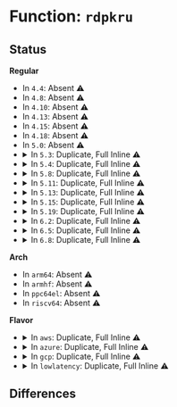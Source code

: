 # Function: <code>rdpkru</code>

## Status
<b>Regular</b>
<ul>
<li>
In <code>4.4</code>: Absent ⚠️
</li>
<li>
In <code>4.8</code>: Absent ⚠️
</li>
<li>
In <code>4.10</code>: Absent ⚠️
</li>
<li>
In <code>4.13</code>: Absent ⚠️
</li>
<li>
In <code>4.15</code>: Absent ⚠️
</li>
<li>
In <code>4.18</code>: Absent ⚠️
</li>
<li>
In <code>5.0</code>: Absent ⚠️
</li>
<li>
<details>
<summary>In <code>5.3</code>: Duplicate, Full Inline ⚠️</summary>

**Collision:** Static Duplication

**Inline:** Full

**Transformation:** False

**Instances:**

```
In arch/x86/kernel/process_64.c (ffffffff8102f629)
Location: arch/x86/include/asm/special_insns.h:91
Inline: True
Inline callers:
  - arch/x86/kernel/process_64.c:__switch_to
  - arch/x86/kernel/process_64.c:__show_regs
```
```
In arch/x86/kernel/fpu/xstate.c (ffffffff8103fe1b)
Location: arch/x86/include/asm/special_insns.h:91
Inline: True
Inline callers:
  - arch/x86/kernel/fpu/xstate.c:arch_set_user_pkey_access
  - arch/x86/kernel/fpu/xstate.c:arch_set_user_pkey_access
```
```
In arch/x86/mm/fault.c (ffffffff8107fbdc)
Location: arch/x86/include/asm/special_insns.h:91
Inline: True
Inline callers:
  - arch/x86/mm/fault.c:do_user_addr_fault
  - arch/x86/mm/fault.c:bad_area_access_error
```
```
In arch/x86/mm/pkeys.c (ffffffff8108dbfa)
Location: arch/x86/include/asm/special_insns.h:91
Inline: True
Inline callers:
  - arch/x86/mm/pkeys.c:copy_init_pkru_to_fpregs
  - arch/x86/mm/pkeys.c:__execute_only_pkey
```
```
In mm/gup.c (ffffffff8124b028)
Location: arch/x86/include/asm/special_insns.h:91
Inline: True
Inline callers:
  - mm/gup.c:gup_pud_range
  - mm/gup.c:gup_pud_range
  - mm/gup.c:gup_pud_range
  - mm/gup.c:fixup_user_fault
  - mm/gup.c:__get_user_pages
```
```
In mm/memory.c (ffffffff81254bc8)
Location: arch/x86/include/asm/special_insns.h:91
Inline: True
Inline callers:
  - mm/memory.c:handle_mm_fault
```
</details>
</li>
<li>
<details>
<summary>In <code>5.4</code>: Duplicate, Full Inline ⚠️</summary>

**Collision:** Static Duplication

**Inline:** Full

**Transformation:** False

**Instances:**

```
In arch/x86/kernel/process_64.c (ffffffff8102ff89)
Location: arch/x86/include/asm/special_insns.h:77
Inline: True
Inline callers:
  - arch/x86/kernel/process_64.c:__switch_to
  - arch/x86/kernel/process_64.c:__show_regs
```
```
In arch/x86/kernel/fpu/xstate.c (ffffffff8104053b)
Location: arch/x86/include/asm/special_insns.h:77
Inline: True
Inline callers:
  - arch/x86/kernel/fpu/xstate.c:arch_set_user_pkey_access
  - arch/x86/kernel/fpu/xstate.c:arch_set_user_pkey_access
```
```
In arch/x86/mm/fault.c (ffffffff81080c6c)
Location: arch/x86/include/asm/special_insns.h:77
Inline: True
Inline callers:
  - arch/x86/mm/fault.c:do_user_addr_fault
  - arch/x86/mm/fault.c:bad_area_access_error
```
```
In arch/x86/mm/pkeys.c (ffffffff8108e85a)
Location: arch/x86/include/asm/special_insns.h:77
Inline: True
Inline callers:
  - arch/x86/mm/pkeys.c:copy_init_pkru_to_fpregs
  - arch/x86/mm/pkeys.c:__execute_only_pkey
```
```
In mm/gup.c (ffffffff81259518)
Location: arch/x86/include/asm/special_insns.h:77
Inline: True
Inline callers:
  - mm/gup.c:gup_pud_range
  - mm/gup.c:gup_pud_range
  - mm/gup.c:gup_pud_range
  - mm/gup.c:fixup_user_fault
  - mm/gup.c:__get_user_pages
```
```
In mm/memory.c (ffffffff81263199)
Location: arch/x86/include/asm/special_insns.h:77
Inline: True
Inline callers:
  - mm/memory.c:handle_mm_fault
```
</details>
</li>
<li>
<details>
<summary>In <code>5.8</code>: Duplicate, Full Inline ⚠️</summary>

**Collision:** Static Duplication

**Inline:** Full

**Transformation:** False

**Instances:**

```
In arch/x86/kernel/process_64.c (ffffffff81032829)
Location: arch/x86/include/asm/special_insns.h:78
Inline: True
Inline callers:
  - arch/x86/kernel/process_64.c:__switch_to
  - arch/x86/kernel/process_64.c:__show_regs
```
```
In arch/x86/kernel/fpu/xstate.c (ffffffff810438dc)
Location: arch/x86/include/asm/special_insns.h:78
Inline: True
Inline callers:
  - arch/x86/kernel/fpu/xstate.c:arch_set_user_pkey_access
  - arch/x86/kernel/fpu/xstate.c:arch_set_user_pkey_access
```
```
In arch/x86/mm/fault.c (ffffffff81087c0c)
Location: arch/x86/include/asm/special_insns.h:78
Inline: True
Inline callers:
  - arch/x86/mm/fault.c:do_user_addr_fault
  - arch/x86/mm/fault.c:bad_area_access_error
```
```
In arch/x86/mm/pkeys.c (ffffffff810949dd)
Location: arch/x86/include/asm/special_insns.h:78
Inline: True
Inline callers:
  - arch/x86/mm/pkeys.c:copy_init_pkru_to_fpregs
  - arch/x86/mm/pkeys.c:__execute_only_pkey
```
```
In mm/gup.c (ffffffff8128abbc)
Location: arch/x86/include/asm/special_insns.h:78
Inline: True
Inline callers:
  - mm/gup.c:gup_huge_pud
  - mm/gup.c:gup_huge_pmd
  - mm/gup.c:gup_pte_range
  - mm/gup.c:fixup_user_fault
  - mm/gup.c:__get_user_pages
```
```
In mm/memory.c (ffffffff81294f04)
Location: arch/x86/include/asm/special_insns.h:78
Inline: True
Inline callers:
  - mm/memory.c:handle_mm_fault
```
</details>
</li>
<li>
<details>
<summary>In <code>5.11</code>: Duplicate, Full Inline ⚠️</summary>

**Collision:** Static Duplication

**Inline:** Full

**Transformation:** False

**Instances:**

```
In arch/x86/kernel/process_64.c (ffffffff8103347d)
Location: arch/x86/include/asm/special_insns.h:80
Inline: True
Inline callers:
  - arch/x86/kernel/process_64.c:__switch_to
  - arch/x86/kernel/process_64.c:__show_regs
```
```
In arch/x86/kernel/fpu/xstate.c (ffffffff8104398c)
Location: arch/x86/include/asm/special_insns.h:80
Inline: True
Inline callers:
  - arch/x86/kernel/fpu/xstate.c:arch_set_user_pkey_access
  - arch/x86/kernel/fpu/xstate.c:arch_set_user_pkey_access
```
```
In arch/x86/mm/fault.c (ffffffff810883bc)
Location: arch/x86/include/asm/special_insns.h:80
Inline: True
Inline callers:
  - arch/x86/mm/fault.c:do_user_addr_fault
  - arch/x86/mm/fault.c:bad_area_access_error
```
```
In arch/x86/mm/pkeys.c (ffffffff81093dcd)
Location: arch/x86/include/asm/special_insns.h:80
Inline: True
Inline callers:
  - arch/x86/mm/pkeys.c:copy_init_pkru_to_fpregs
  - arch/x86/mm/pkeys.c:__execute_only_pkey
```
```
In mm/gup.c (ffffffff8129487c)
Location: arch/x86/include/asm/special_insns.h:80
Inline: True
Inline callers:
  - mm/gup.c:gup_huge_pud
  - mm/gup.c:gup_huge_pmd
  - mm/gup.c:gup_pte_range
  - mm/gup.c:fixup_user_fault
  - mm/gup.c:__get_user_pages
```
```
In mm/memory.c (ffffffff8129f7f7)
Location: arch/x86/include/asm/special_insns.h:80
Inline: True
Inline callers:
  - mm/memory.c:handle_mm_fault
```
</details>
</li>
<li>
<details>
<summary>In <code>5.13</code>: Duplicate, Full Inline ⚠️</summary>

**Collision:** Static Duplication

**Inline:** Full

**Transformation:** False

**Instances:**

```
In arch/x86/kernel/process_64.c (ffffffff81034f75)
Location: arch/x86/include/asm/special_insns.h:80
Inline: True
Inline callers:
  - arch/x86/kernel/process_64.c:__switch_to
  - arch/x86/kernel/process_64.c:__show_regs
```
```
In arch/x86/kernel/fpu/xstate.c (ffffffff810451d0)
Location: arch/x86/include/asm/special_insns.h:80
Inline: True
Inline callers:
  - arch/x86/kernel/fpu/xstate.c:arch_set_user_pkey_access
  - arch/x86/kernel/fpu/xstate.c:arch_set_user_pkey_access
```
```
In arch/x86/mm/fault.c (ffffffff81088efd)
Location: arch/x86/include/asm/special_insns.h:80
Inline: True
Inline callers:
  - arch/x86/mm/fault.c:do_user_addr_fault
  - arch/x86/mm/fault.c:bad_area_access_error
```
```
In arch/x86/mm/pkeys.c (ffffffff8109478d)
Location: arch/x86/include/asm/special_insns.h:80
Inline: True
Inline callers:
  - arch/x86/mm/pkeys.c:copy_init_pkru_to_fpregs
  - arch/x86/mm/pkeys.c:__execute_only_pkey
```
```
In mm/gup.c (ffffffff8129a2c6)
Location: arch/x86/include/asm/special_insns.h:80
Inline: True
Inline callers:
  - mm/gup.c:gup_huge_pud
  - mm/gup.c:gup_huge_pmd
  - mm/gup.c:gup_pte_range
  - mm/gup.c:fixup_user_fault
  - mm/gup.c:__get_user_pages
```
```
In mm/memory.c (ffffffff812a47fa)
Location: arch/x86/include/asm/special_insns.h:80
Inline: True
Inline callers:
  - mm/memory.c:handle_mm_fault
```
</details>
</li>
<li>
<details>
<summary>In <code>5.15</code>: Duplicate, Full Inline ⚠️</summary>

**Collision:** Static Duplication

**Inline:** Full

**Transformation:** False

**Instances:**

```
In arch/x86/kernel/process_64.c (ffffffff8103a253)
Location: arch/x86/include/asm/special_insns.h:80
Inline: True
Inline callers:
  - arch/x86/kernel/process_64.c:__switch_to
  - arch/x86/kernel/process_64.c:__show_regs
```
```
In arch/x86/kernel/process.c (ffffffff81047d0a)
Location: arch/x86/include/asm/special_insns.h:80
Inline: True
Inline callers:
  - arch/x86/kernel/process.c:copy_thread
```
```
In arch/x86/kernel/fpu/xstate.c (ffffffff8104b6a9)
Location: arch/x86/include/asm/special_insns.h:80
Inline: True
Inline callers:
  - arch/x86/kernel/fpu/xstate.c:arch_set_user_pkey_access
  - arch/x86/kernel/fpu/xstate.c:arch_set_user_pkey_access
```
```
In arch/x86/mm/fault.c (ffffffff8109822f)
Location: arch/x86/include/asm/special_insns.h:80
Inline: True
Inline callers:
  - arch/x86/mm/fault.c:do_user_addr_fault
  - arch/x86/mm/fault.c:bad_area_access_error
```
```
In arch/x86/mm/pkeys.c (ffffffff810a454e)
Location: arch/x86/include/asm/special_insns.h:80
Inline: True
Inline callers:
  - arch/x86/mm/pkeys.c:__execute_only_pkey
```
```
In mm/gup.c (ffffffff812daa55)
Location: arch/x86/include/asm/special_insns.h:80
Inline: True
Inline callers:
  - mm/gup.c:gup_huge_pud
  - mm/gup.c:gup_huge_pmd
  - mm/gup.c:gup_pte_range
  - mm/gup.c:fixup_user_fault
  - mm/gup.c:check_vma_flags
```
```
In mm/memory.c (ffffffff812e5aad)
Location: arch/x86/include/asm/special_insns.h:80
Inline: True
Inline callers:
  - mm/memory.c:handle_mm_fault
```
</details>
</li>
<li>
<details>
<summary>In <code>5.19</code>: Duplicate, Full Inline ⚠️</summary>

**Collision:** Static Duplication

**Inline:** Full

**Transformation:** False

**Instances:**

```
In arch/x86/kernel/process_64.c (ffffffff810412b0)
Location: arch/x86/include/asm/special_insns.h:80
Inline: True
Inline callers:
  - arch/x86/kernel/process_64.c:__switch_to
  - arch/x86/kernel/process_64.c:__show_regs
```
```
In arch/x86/kernel/process.c (ffffffff81050f90)
Location: arch/x86/include/asm/special_insns.h:80
Inline: True
Inline callers:
  - arch/x86/kernel/process.c:copy_thread
```
```
In arch/x86/kernel/fpu/xstate.c (ffffffff81056380)
Location: arch/x86/include/asm/special_insns.h:80
Inline: True
Inline callers:
  - arch/x86/kernel/fpu/xstate.c:arch_set_user_pkey_access
  - arch/x86/kernel/fpu/xstate.c:arch_set_user_pkey_access
```
```
In arch/x86/mm/fault.c (ffffffff810aae80)
Location: arch/x86/include/asm/special_insns.h:80
Inline: True
Inline callers:
  - arch/x86/mm/fault.c:do_user_addr_fault
  - arch/x86/mm/fault.c:bad_area_access_error
```
```
In arch/x86/mm/pkeys.c (ffffffff810b8d90)
Location: arch/x86/include/asm/special_insns.h:80
Inline: True
Inline callers:
  - arch/x86/mm/pkeys.c:__execute_only_pkey
```
```
In mm/gup.c (ffffffff8133a5c7)
Location: arch/x86/include/asm/special_insns.h:80
Inline: True
Inline callers:
  - mm/gup.c:gup_huge_pud
  - mm/gup.c:gup_huge_pmd
  - mm/gup.c:gup_pte_range
  - mm/gup.c:fixup_user_fault
  - mm/gup.c:check_vma_flags
```
```
In mm/memory.c (ffffffff81347d8a)
Location: arch/x86/include/asm/special_insns.h:80
Inline: True
Inline callers:
  - mm/memory.c:handle_mm_fault
```
</details>
</li>
<li>
<details>
<summary>In <code>6.2</code>: Duplicate, Full Inline ⚠️</summary>

**Collision:** Static Duplication

**Inline:** Full

**Transformation:** False

**Instances:**

```
In arch/x86/kernel/process_64.c (ffffffff8104aa00)
Location: arch/x86/include/asm/special_insns.h:80
Inline: True
Inline callers:
  - arch/x86/kernel/process_64.c:__switch_to
  - arch/x86/kernel/process_64.c:__show_regs
```
```
In arch/x86/kernel/process.c (ffffffff8105e560)
Location: arch/x86/include/asm/special_insns.h:80
Inline: True
Inline callers:
  - arch/x86/kernel/process.c:copy_thread
```
```
In arch/x86/kernel/fpu/xstate.c (ffffffff8106402b)
Location: arch/x86/include/asm/special_insns.h:80
Inline: True
Inline callers:
  - arch/x86/kernel/fpu/xstate.c:arch_set_user_pkey_access
  - arch/x86/kernel/fpu/xstate.c:arch_set_user_pkey_access
```
```
In arch/x86/mm/fault.c (ffffffff810c4b76)
Location: arch/x86/include/asm/special_insns.h:80
Inline: True
Inline callers:
  - arch/x86/mm/fault.c:do_user_addr_fault
  - arch/x86/mm/fault.c:bad_area_access_error
```
```
In arch/x86/mm/pkeys.c (ffffffff810d4672)
Location: arch/x86/include/asm/special_insns.h:80
Inline: True
Inline callers:
  - arch/x86/mm/pkeys.c:__execute_only_pkey
```
```
In mm/gup.c (ffffffff813b209a)
Location: arch/x86/include/asm/special_insns.h:80
Inline: True
Inline callers:
  - mm/gup.c:gup_huge_pud
  - mm/gup.c:gup_huge_pmd
  - mm/gup.c:gup_pte_range
  - mm/gup.c:fixup_user_fault
  - mm/gup.c:check_vma_flags
```
```
In mm/memory.c (ffffffff813c01e0)
Location: arch/x86/include/asm/special_insns.h:80
Inline: True
Inline callers:
  - mm/memory.c:handle_mm_fault
```
</details>
</li>
<li>
<details>
<summary>In <code>6.5</code>: Duplicate, Full Inline ⚠️</summary>

**Collision:** Static Duplication

**Inline:** Full

**Transformation:** False

**Instances:**

```
In arch/x86/kernel/process_64.c (ffffffff8104b240)
Location: arch/x86/include/asm/special_insns.h:80
Inline: True
Inline callers:
  - arch/x86/kernel/process_64.c:__switch_to
  - arch/x86/kernel/process_64.c:__show_regs
```
```
In arch/x86/kernel/process.c (ffffffff8105fc3e)
Location: arch/x86/include/asm/special_insns.h:80
Inline: True
Inline callers:
  - arch/x86/kernel/process.c:copy_thread
```
```
In arch/x86/kernel/fpu/xstate.c (ffffffff8106597b)
Location: arch/x86/include/asm/special_insns.h:80
Inline: True
Inline callers:
  - arch/x86/kernel/fpu/xstate.c:arch_set_user_pkey_access
  - arch/x86/kernel/fpu/xstate.c:arch_set_user_pkey_access
```
```
In arch/x86/mm/fault.c (ffffffff810c6c23)
Location: arch/x86/include/asm/special_insns.h:80
Inline: True
Inline callers:
  - arch/x86/mm/fault.c:access_error
  - arch/x86/mm/fault.c:bad_area_access_error
```
```
In arch/x86/mm/pkeys.c (ffffffff810d7bb2)
Location: arch/x86/include/asm/special_insns.h:80
Inline: True
Inline callers:
  - arch/x86/mm/pkeys.c:__execute_only_pkey
```
```
In mm/gup.c (ffffffff813e6e3a)
Location: arch/x86/include/asm/special_insns.h:80
Inline: True
Inline callers:
  - mm/gup.c:gup_huge_pud
  - mm/gup.c:gup_huge_pmd
  - mm/gup.c:gup_pte_range
  - mm/gup.c:fixup_user_fault
  - mm/gup.c:check_vma_flags
```
```
In mm/memory.c (ffffffff813f4ed3)
Location: arch/x86/include/asm/special_insns.h:80
Inline: True
Inline callers:
  - mm/memory.c:handle_mm_fault
```
</details>
</li>
<li>
<details>
<summary>In <code>6.8</code>: Duplicate, Full Inline ⚠️</summary>

**Collision:** Static Duplication

**Inline:** Full

**Transformation:** False

**Instances:**

```
In arch/x86/kernel/process_64.c (ffffffff810524b0)
Location: arch/x86/include/asm/special_insns.h:80
Inline: True
Inline callers:
  - arch/x86/kernel/process_64.c:__switch_to
  - arch/x86/kernel/process_64.c:__show_regs
```
```
In arch/x86/kernel/process.c (ffffffff81066d4b)
Location: arch/x86/include/asm/special_insns.h:80
Inline: True
Inline callers:
  - arch/x86/kernel/process.c:copy_thread
```
```
In arch/x86/kernel/fpu/xstate.c (ffffffff8106cddb)
Location: arch/x86/include/asm/special_insns.h:80
Inline: True
Inline callers:
  - arch/x86/kernel/fpu/xstate.c:arch_set_user_pkey_access
  - arch/x86/kernel/fpu/xstate.c:arch_set_user_pkey_access
```
```
In arch/x86/mm/fault.c (ffffffff810cf0b8)
Location: arch/x86/include/asm/special_insns.h:80
Inline: True
Inline callers:
  - arch/x86/mm/fault.c:access_error
  - arch/x86/mm/fault.c:bad_area_access_error
```
```
In arch/x86/mm/pkeys.c (ffffffff810e0432)
Location: arch/x86/include/asm/special_insns.h:80
Inline: True
Inline callers:
  - arch/x86/mm/pkeys.c:__execute_only_pkey
```
```
In mm/gup.c (ffffffff81411aba)
Location: arch/x86/include/asm/special_insns.h:80
Inline: True
Inline callers:
  - mm/gup.c:gup_huge_pud
  - mm/gup.c:gup_huge_pmd
  - mm/gup.c:gup_pte_range
  - mm/gup.c:fixup_user_fault
  - mm/gup.c:check_vma_flags
```
```
In mm/memory.c (ffffffff81421569)
Location: arch/x86/include/asm/special_insns.h:80
Inline: True
Inline callers:
  - mm/memory.c:handle_mm_fault
```
</details>
</li>
</ul>
<b>Arch</b>
<ul>
<li>
In <code>arm64</code>: Absent ⚠️
</li>
<li>
In <code>armhf</code>: Absent ⚠️
</li>
<li>
In <code>ppc64el</code>: Absent ⚠️
</li>
<li>
In <code>riscv64</code>: Absent ⚠️
</li>
</ul>
<b>Flavor</b>
<ul>
<li>
<details>
<summary>In <code>aws</code>: Duplicate, Full Inline ⚠️</summary>

**Collision:** Static Duplication

**Inline:** Full

**Transformation:** False

**Instances:**

```
In arch/x86/kernel/process_64.c (ffffffff810300e9)
Location: arch/x86/include/asm/special_insns.h:77
Inline: True
Inline callers:
  - arch/x86/kernel/process_64.c:__switch_to
  - arch/x86/kernel/process_64.c:__show_regs
```
```
In arch/x86/kernel/fpu/xstate.c (ffffffff810406bb)
Location: arch/x86/include/asm/special_insns.h:77
Inline: True
Inline callers:
  - arch/x86/kernel/fpu/xstate.c:arch_set_user_pkey_access
  - arch/x86/kernel/fpu/xstate.c:arch_set_user_pkey_access
```
```
In arch/x86/mm/fault.c (ffffffff8107fc6c)
Location: arch/x86/include/asm/special_insns.h:77
Inline: True
Inline callers:
  - arch/x86/mm/fault.c:do_user_addr_fault
  - arch/x86/mm/fault.c:bad_area_access_error
```
```
In arch/x86/mm/pkeys.c (ffffffff8108d81a)
Location: arch/x86/include/asm/special_insns.h:77
Inline: True
Inline callers:
  - arch/x86/mm/pkeys.c:copy_init_pkru_to_fpregs
  - arch/x86/mm/pkeys.c:__execute_only_pkey
```
```
In mm/gup.c (ffffffff81251b68)
Location: arch/x86/include/asm/special_insns.h:77
Inline: True
Inline callers:
  - mm/gup.c:gup_pud_range
  - mm/gup.c:gup_pud_range
  - mm/gup.c:gup_pud_range
  - mm/gup.c:fixup_user_fault
  - mm/gup.c:__get_user_pages
```
```
In mm/memory.c (ffffffff8125b7e9)
Location: arch/x86/include/asm/special_insns.h:77
Inline: True
Inline callers:
  - mm/memory.c:handle_mm_fault
```
</details>
</li>
<li>
<details>
<summary>In <code>azure</code>: Duplicate, Full Inline ⚠️</summary>

**Collision:** Static Duplication

**Inline:** Full

**Transformation:** False

**Instances:**

```
In arch/x86/kernel/process_64.c (ffffffff8101fb5e)
Location: arch/x86/include/asm/special_insns.h:77
Inline: True
Inline callers:
  - arch/x86/kernel/process_64.c:__switch_to
  - arch/x86/kernel/process_64.c:__show_regs
```
```
In arch/x86/kernel/fpu/xstate.c (ffffffff8102fe9b)
Location: arch/x86/include/asm/special_insns.h:77
Inline: True
Inline callers:
  - arch/x86/kernel/fpu/xstate.c:arch_set_user_pkey_access
  - arch/x86/kernel/fpu/xstate.c:arch_set_user_pkey_access
```
```
In arch/x86/mm/fault.c (ffffffff8106eccf)
Location: arch/x86/include/asm/special_insns.h:77
Inline: True
Inline callers:
  - arch/x86/mm/fault.c:do_user_addr_fault
  - arch/x86/mm/fault.c:bad_area_access_error
```
```
In arch/x86/mm/pkeys.c (ffffffff8107c34a)
Location: arch/x86/include/asm/special_insns.h:77
Inline: True
Inline callers:
  - arch/x86/mm/pkeys.c:copy_init_pkru_to_fpregs
  - arch/x86/mm/pkeys.c:__execute_only_pkey
```
```
In mm/gup.c (ffffffff81244a65)
Location: arch/x86/include/asm/special_insns.h:77
Inline: True
Inline callers:
  - mm/gup.c:gup_pud_range
  - mm/gup.c:gup_pud_range
  - mm/gup.c:gup_pud_range
  - mm/gup.c:fixup_user_fault
  - mm/gup.c:__get_user_pages
```
```
In mm/memory.c (ffffffff8124ddb3)
Location: arch/x86/include/asm/special_insns.h:77
Inline: True
Inline callers:
  - mm/memory.c:handle_mm_fault
```
</details>
</li>
<li>
<details>
<summary>In <code>gcp</code>: Duplicate, Full Inline ⚠️</summary>

**Collision:** Static Duplication

**Inline:** Full

**Transformation:** False

**Instances:**

```
In arch/x86/kernel/process_64.c (ffffffff8102ff49)
Location: arch/x86/include/asm/special_insns.h:77
Inline: True
Inline callers:
  - arch/x86/kernel/process_64.c:__switch_to
  - arch/x86/kernel/process_64.c:__show_regs
```
```
In arch/x86/kernel/fpu/xstate.c (ffffffff810404fb)
Location: arch/x86/include/asm/special_insns.h:77
Inline: True
Inline callers:
  - arch/x86/kernel/fpu/xstate.c:arch_set_user_pkey_access
  - arch/x86/kernel/fpu/xstate.c:arch_set_user_pkey_access
```
```
In arch/x86/mm/fault.c (ffffffff8107fc1c)
Location: arch/x86/include/asm/special_insns.h:77
Inline: True
Inline callers:
  - arch/x86/mm/fault.c:do_user_addr_fault
  - arch/x86/mm/fault.c:bad_area_access_error
```
```
In arch/x86/mm/pkeys.c (ffffffff8108d7ca)
Location: arch/x86/include/asm/special_insns.h:77
Inline: True
Inline callers:
  - arch/x86/mm/pkeys.c:copy_init_pkru_to_fpregs
  - arch/x86/mm/pkeys.c:__execute_only_pkey
```
```
In mm/gup.c (ffffffff8124f908)
Location: arch/x86/include/asm/special_insns.h:77
Inline: True
Inline callers:
  - mm/gup.c:gup_pud_range
  - mm/gup.c:gup_pud_range
  - mm/gup.c:gup_pud_range
  - mm/gup.c:fixup_user_fault
  - mm/gup.c:__get_user_pages
```
```
In mm/memory.c (ffffffff81259589)
Location: arch/x86/include/asm/special_insns.h:77
Inline: True
Inline callers:
  - mm/memory.c:handle_mm_fault
```
</details>
</li>
<li>
<details>
<summary>In <code>lowlatency</code>: Duplicate, Full Inline ⚠️</summary>

**Collision:** Static Duplication

**Inline:** Full

**Transformation:** False

**Instances:**

```
In arch/x86/kernel/process_64.c (ffffffff81030d99)
Location: arch/x86/include/asm/special_insns.h:77
Inline: True
Inline callers:
  - arch/x86/kernel/process_64.c:__switch_to
  - arch/x86/kernel/process_64.c:__show_regs
```
```
In arch/x86/kernel/fpu/xstate.c (ffffffff810418cb)
Location: arch/x86/include/asm/special_insns.h:77
Inline: True
Inline callers:
  - arch/x86/kernel/fpu/xstate.c:arch_set_user_pkey_access
  - arch/x86/kernel/fpu/xstate.c:arch_set_user_pkey_access
```
```
In arch/x86/mm/fault.c (ffffffff81081d17)
Location: arch/x86/include/asm/special_insns.h:77
Inline: True
Inline callers:
  - arch/x86/mm/fault.c:do_user_addr_fault
  - arch/x86/mm/fault.c:bad_area_access_error
```
```
In arch/x86/mm/pkeys.c (ffffffff8108fb91)
Location: arch/x86/include/asm/special_insns.h:77
Inline: True
Inline callers:
  - arch/x86/mm/pkeys.c:copy_init_pkru_to_fpregs
  - arch/x86/mm/pkeys.c:__execute_only_pkey
```
```
In mm/gup.c (ffffffff8125f2a5)
Location: arch/x86/include/asm/special_insns.h:77
Inline: True
Inline callers:
  - mm/gup.c:gup_pud_range
  - mm/gup.c:gup_pud_range
  - mm/gup.c:gup_pud_range
  - mm/gup.c:fixup_user_fault
  - mm/gup.c:__get_user_pages
```
```
In mm/memory.c (ffffffff81268f93)
Location: arch/x86/include/asm/special_insns.h:77
Inline: True
Inline callers:
  - mm/memory.c:handle_mm_fault
```
</details>
</li>
</ul>

## Differences
